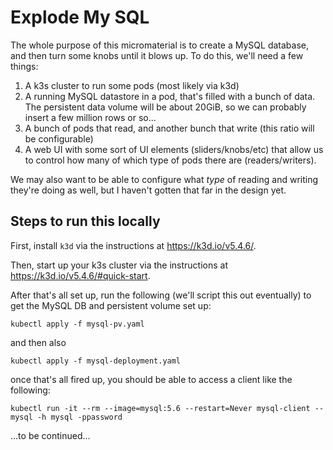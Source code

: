# Explode My SQL

The whole purpose of this micromaterial is to create a MySQL database, and then turn some knobs until it blows up. To do this, we'll need a few things:

1) A k3s cluster to run some pods (most likely via k3d)
2) A running MySQL datastore in a pod, that's filled with a bunch of data. The persistent data volume will be about 20GiB, so we can probably insert a few million rows or so...
3) A bunch of pods that read, and another bunch that write (this ratio will be configurable)
4) A web UI with some sort of UI elements (sliders/knobs/etc) that allow us to control how many of which type of pods there are (readers/writers).

We may also want to be able to configure what _type_ of reading and writing they're doing as well, but I haven't gotten that far in the design yet.

## Steps to run this locally

First, install `k3d` via the instructions at https://k3d.io/v5.4.6/.

Then, start up your k3s cluster via the instructions at https://k3d.io/v5.4.6/#quick-start.

After that's all set up, run the following (we'll script this out eventually) to get the MySQL DB and persistent volume set up:

```
kubectl apply -f mysql-pv.yaml
```

and then also

```
kubectl apply -f mysql-deployment.yaml
```

once that's all fired up, you should be able to access a client like the following:

```
kubectl run -it --rm --image=mysql:5.6 --restart=Never mysql-client -- mysql -h mysql -ppassword
```

...to be continued...
